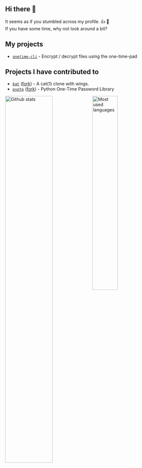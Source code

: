 ## Hi there 👋

It seems as if you stumbled across my profile. 👍 🙂<br>
If you have some time, why not look around a bit?

## My projects
  * [`onetime-cli`](https://github.com/einfachIrgendwer0815/onetime-cli) - Encrypt / decrypt files using the one-time-pad

## Projects I have contributed to
  * [`bat`](https://github.com/sharkdp/bat) ([fork](https://github.com/einfachIrgendwer0815/bat)) - A cat(1) clone with wings.
  * [`pyotp`](https://github.com/pyauth/pyotp) ([fork](https://github.com/einfachIrgendwer0815/pyotp)) - Python One-Time Password Library

<div style="width: 100%">
  <img align="left" style="width: 55%; height: auto;" alt="Github stats" src="https://github-readme-stats-git-masterrstaa-rickstaa.vercel.app/api?username=einfachIrgendwer0815&count_private=true&show_icons=true&theme=dark&title_color=0c88fc&include_all_commits=true&hide_border=true&bg_color=000&hide_rank=true" />

  <img align="left" style="width: 40%; height: auto;" alt="Most used languages" src="https://github-readme-stats-git-masterrstaa-rickstaa.vercel.app/api/top-langs/?username=einfachIrgendwer0815&layout=compact&langs_count=8&theme=dark&title_color=0c88fc&hide_border=true&bg_color=000&hide=java" />
</div>
